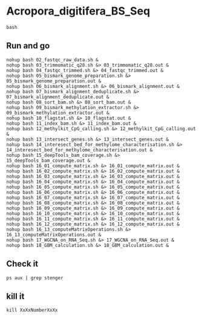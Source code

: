 # Acropora_digitifera_BS_Seq

    bash

## Run and go
    nohup bash 02_fastqc_raw_data.sh &
    nohup bash 03_trimmomatic_q28.sh &> 03_trimmomatic_q28.out &
    nohup bash 04_fastqc_trimmed.sh &> 04_fastqc_trimmed.out &
    nohup bash 05_bismark_genome_preparation.sh &> 05_bismark_genome_preparation.out &
    nohup bash 06_bismark_alignment.sh &> 06_bismark_alignment.out &
    nohup bash 07_bismark_alignment_deduplicate.sh &> 07_bismark_alignment_deduplicate.out &
    nohup bash 08_sort_bam.sh &> 08_sort_bam.out &
    nohup bash 09_bismark_methylation_extractor.sh &> 09_bismark_methylation_extractor.out &
    nohup bash 10_flagstat.sh &> 10_flagstat.out &
    nohup bash 11_index_bam.sh &> 11_index_bam.out &
    nohup bash 12_methylkit_CpG_calling.sh &> 12_methylkit_CpG_calling.out &
    nohup bash 13_intersect_genes.sh &> 13_intersect_genes.out &
    nohup bash 14_interesect_bed_for_methylome_characterisation.sh &> 14_interesect_bed_for_methylome_characterisation.out &
    nohup bash 15_deepTools_bam_coverage.sh &> 15_deepTools_bam_coverage.out &
    nohup bash 16_01_compute_matrix.sh &> 16_01_compute_matrix.out &
    nohup bash 16_02_compute_matrix.sh &> 16_02_compute_matrix.out &
    nohup bash 16_03_compute_matrix.sh &> 16_03_compute_matrix.out &
    nohup bash 16_04_compute_matrix.sh &> 16_04_compute_matrix.out &
    nohup bash 16_05_compute_matrix.sh &> 16_05_compute_matrix.out &
    nohup bash 16_06_compute_matrix.sh &> 16_06_compute_matrix.out &
    nohup bash 16_07_compute_matrix.sh &> 16_07_compute_matrix.out &
    nohup bash 16_08_compute_matrix.sh &> 16_08_compute_matrix.out &
    nohup bash 16_09_compute_matrix.sh &> 16_09_compute_matrix.out &
    nohup bash 16_10_compute_matrix.sh &> 16_10_compute_matrix.out &
    nohup bash 16_11_compute_matrix.sh &> 16_11_compute_matrix.out &
    nohup bash 16_12_compute_matrix.sh &> 16_12_compute_matrix.out &
    nohup bash 16_13_computeMatrixOperations.sh &> 16_13_computeMatrixOperations.out &
    nohup bash 17_WGCNA_on_RNA_Seq.sh &> 17_WGCNA_on_RNA_Seq.out &
    nohup bash 18_GBM_calculation.sh &> 18_GBM_calculation.out &


## Check it
    ps aux | grep stenger

## kill it
    kill XxXxNumberXxXx
